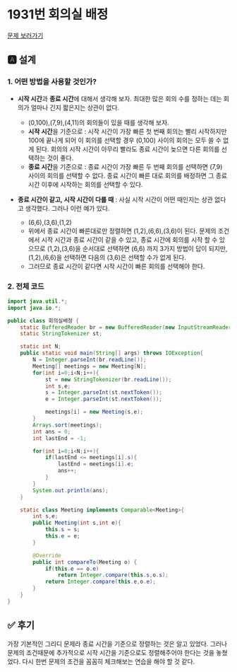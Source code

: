 # 1931번 회의실 배정
[문제 보러가기](https://www.acmicpc.net/problem/1931)

## 🅰 설계
### 1. 어떤 방법을 사용할 것인가?

- **시작 시간**과 **종료 시간**에 대해서 생각해 보자. 최대한 많은 회의 수를 정하는 데는 회의가 얼마나 긴지 짧은지는 상관이 없다.  
  - (0,100),(7,9),(4,11)의 회의들이 있을 때를 생각해 보자.  
  - **시작 시간**을 기준으로 : 시작 시간이 가장 빠른 첫 번째 회의는 빨리 시작하지만 100에 끝나게 되어 이 회의를 선택할 경우 (0,100) 사이의 회의는 모두 쓸 수 없게 된다. 회의의 시작 시간이 아무리 빨라도 종료 시간이 늦으면 다른 회의를 선택하는 것이 좋다.  
  - **종료 시간**을 기준으로 : 종료 시간이 가장 빠른 두 번째 회의를 선택하면 (7,9) 사이의 회의를 선택할 수 없다. 종료 시간이 빠른 대로 회의를 배정하면 그 종료 시간 이후에 시작하는 회의를 선택할 수 있다.

- **종료 시간이 같고, 시작 시간이 다를 때** : 사실 시작 시간이 어떤 때인지는 상관 없다고 생각했다. 그러나 이런 예가 있다.
  - (6,6),(3,6),(1,2)
  - 위에서 종료 시간이 빠른대로만 정렬하면 (1,2),(6,6),(3,6)이 된다. 문제의 조건에서 시작 시간과 종료 시간이 같을 수 있고, 종료 시간에 회의를 시작 할 수 있으므로 (1,2),(3,6)을 순서대로 선택하면 (6,6) 까지 3가지 방법이 답이 되지만, (1,2),(6,6)을 선택하면 다음의 (3,6)은 선택할 수가 없게 된다.  
  - 그러므로 종료 시간이 같다면 시작 시간이 빠른 회의를 선택해야 한다.  

### 2. 전체 코드
```java
import java.util.*;
import java.io.*;

public class 회의실배정 {
    static BufferedReader br = new BufferedReader(new InputStreamReader(System.in));
    static StringTokenizer st;

    static int N;
    public static void main(String[] args) throws IOException{
        N = Integer.parseInt(br.readLine());
        Meeting[] meetings = new Meeting[N];
        for(int i=0;i<N;i++){
            st = new StringTokenizer(br.readLine());
            int s,e;
            s = Integer.parseInt(st.nextToken());
            e = Integer.parseInt(st.nextToken());

            meetings[i] = new Meeting(s,e);
        }
        Arrays.sort(meetings);
        int ans = 0;
        int lastEnd = -1;

        for(int i=0;i<N;i++){
            if(lastEnd <= meetings[i].s){
                lastEnd = meetings[i].e;
                ans++;
            }
        }
        System.out.println(ans);
    }

    static class Meeting implements Comparable<Meeting>{
        int s,e;
        public Meeting(int s,int e){
            this.s = s;
            this.e = e;
        }

        @Override
        public int compareTo(Meeting o) {
            if(this.e == o.e)
                return Integer.compare(this.s,o.s);
            return Integer.compare(this.e,o.e);
        }
    }
}

```


## ✅ 후기
가장 기본적인 그리디 문제라 종료 시간을 기준으로 정렬하는 것은 알고 있었다. 그러나 문제의 조건때문에 추가적으로 시작 시간을 기준으로도 정렬해주어야 한다는 것을 놓쳤었다. 다시 한번 문제의 조건을 꼼꼼히 체크해보는 연습을 해야 할 것 같다.